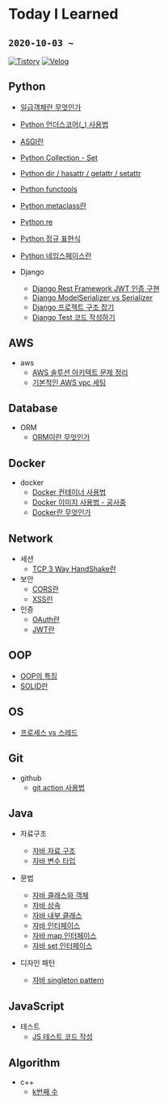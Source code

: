 # Today I Learned
## `2020-10-03 ~`
[![Tistory](https://img.shields.io/badge/Tistory-hanbin8269-red.svg)](https://hanbin8269.tistory.com/)
[![Velog](https://img.shields.io/badge/Velog-@habent-green.svg)](https://velog.io/@habent)

## Python
* [일급객체란 무엇인가]()
* [Python 언더스코어(_) 사용법]()
* [ASGI란]()
* [Python Collection - Set]()
* [Python dir / hasattr / getattr / setattr]()
* [Python functools]()
* [Python metaclass란]()
* [Python re]()
* [Python 정규 표현식]()
* [Python 네임스페이스란]()

* Django
    * [Django Rest Framework JWT 인증 구현]()
    * [Django ModelSerializer vs Serializer]()
    * [Django 프로젝트 구조 잡기]()
    * [Django Test 코드 작성하기]()

## AWS
* aws
    * [AWS 솔루션 아키텍트 문제 정리]()
    * [기본적인 AWS vpc 세팅]()

## Database
* ORM
    * [ORM이란 무엇인가]()

## Docker
* docker
    * [Docker 컨테이너 사용법]()
    * [Docker 이미지 사용법 - 공사중]()
    * [Docker란 무엇인가]()

## Network
* 세션
    * [TCP 3 Way HandShake란]()
* 보안
    * [CORS란]()
    * [XSS린]()
* 인증
    * [OAuth란]()
    * [JWT란]()

## OOP
* [OOP의 특징]()
* [SOLID란]()

## OS
* [프로세스 vs 스레드]()

## Git
* github
    * [git action 사용법]()

## Java
* 자료구조
    * [자바 자료 구조]()
    * [자바 변수 타입]()

* 문법
    * [자바 클래스와 객체]()
    * [자바 상속]()
    * [자바 내부 클래스]()
    * [자바 인터페이스]()
    * [자바 map 인터페이스]()
    * [자바 set 인터페이스]()

* 디자인 패턴
    * [자바 singleton pattern]()

## JavaScript
* 테스트
    * [JS 테스트 코드 작성]()


## Algorithm
* c++
    * [k번째 수]()